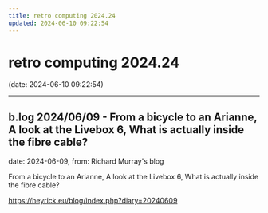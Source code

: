 ```yaml
---
title: retro computing 2024.24
updated: 2024-06-10 09:22:54
---
```


# retro computing 2024.24

(date: 2024-06-10 09:22:54)

---

## b.log 2024/06/09 - From a bicycle to an Arianne, A look at the Livebox 6, What is actually inside the fibre cable?

date: 2024-06-09, from: Richard Murray's blog

From a bicycle to an Arianne, A look at the Livebox 6, What is actually inside the fibre cable? 

<https://heyrick.eu/blog/index.php?diary=20240609>

